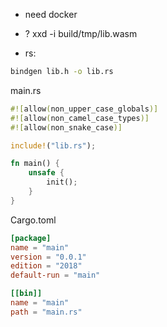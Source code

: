 - need docker
- ? xxd -i build/tmp/lib.wasm

- rs:
```sh
bindgen lib.h -o lib.rs
```
main.rs
```rs
#![allow(non_upper_case_globals)]
#![allow(non_camel_case_types)]
#![allow(non_snake_case)]

include!("lib.rs");

fn main() {
    unsafe {
        init();
    }
}
```
Cargo.toml
```toml
[package]
name = "main"
version = "0.0.1"
edition = "2018"
default-run = "main"

[[bin]]
name = "main"
path = "main.rs"
```